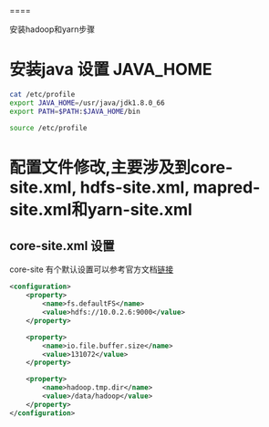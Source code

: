 ====

安装hadoop和yarn步骤


# 安装java 设置 JAVA_HOME
```sh
cat /etc/profile
export JAVA_HOME=/usr/java/jdk1.8.0_66
export PATH=$PATH:$JAVA_HOME/bin

source /etc/profile
```

# 配置文件修改,主要涉及到core-site.xml, hdfs-site.xml, mapred-site.xml和yarn-site.xml

## core-site.xml 设置

core-site 有个默认设置可以参考官方文档[链接](http://hadoop.apache.org/docs/current/hadoop-project-dist/hadoop-common/ClusterSetup.html)

```xml
<configuration>
    <property>
        <name>fs.defaultFS</name>
        <value>hdfs://10.0.2.6:9000</value>
    </property>

    <property>
        <name>io.file.buffer.size</name>
        <value>131072</value>
    </property>

    <property>
        <name>hadoop.tmp.dir</name>
        <value>/data/hadoop</value>
    </property>
</configuration>
```
